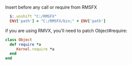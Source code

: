 Insert before any call or require from RMSFX
```ruby
  $:.unshift "C:/RMSFX"
  ENV['path'] = "C:/RMSFX/bin;" + ENV['path']
```

if you are using RMVX, you'll need to patch Object#require:
```ruby
class Object
  def require *a
     Kernel.require *a
  end
end
```
